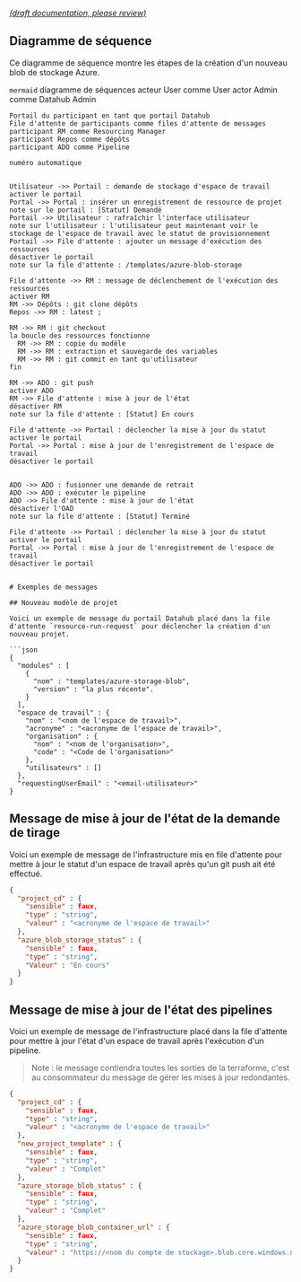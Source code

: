 [_metadata_: remarks]:- "Automatically translated with DeepL. From: /Resourcing/Resourcing-Azure-Storage-Blob.md"

[_(draft documentation, please review)_](/Resourcing/Resourcing-Azure-Storage-Blob.md)

## Diagramme de séquence

Ce diagramme de séquence montre les étapes de la création d'un nouveau blob de stockage Azure.

``mermaid``
diagramme de séquences
    acteur User comme User
    actor Admin comme Datahub Admin

    Portail du participant en tant que portail Datahub
    File d'attente de participants comme files d'attente de messages
    participant RM comme Resourcing Manager
    participant Repos comme dépôts
    participant ADO comme Pipeline

    numéro automatique


    Utilisateur ->> Portail : demande de stockage d'espace de travail
    activer le portail
    Portal ->> Portal : insérer un enregistrement de ressource de projet
    note sur le portail : [Statut] Demandé
    Portail ->> Utilisateur : rafraîchir l'interface utilisateur
    note sur l'utilisateur : l'utilisateur peut maintenant voir le stockage de l'espace de travail avec le statut de provisionnement
    Portail ->> File d'attente : ajouter un message d'exécution des ressources
    désactiver le portail
    note sur la file d'attente : /templates/azure-blob-storage

    File d'attente ->> RM : message de déclenchement de l'exécution des ressources
    activer RM
    RM ->> Dépôts : git clone dépôts
    Repos ->> RM : latest ;

    RM ->> RM : git checkout
    la boucle des ressources fonctionne
      RM ->> RM : copie du modèle
      RM ->> RM : extraction et sauvegarde des variables
      RM ->> RM : git commit en tant qu'utilisateur
    fin

    RM ->> ADO : git push
    activer ADO
    RM ->> File d'attente : mise à jour de l'état
    désactiver RM
    note sur la file d'attente : [Statut] En cours

    File d'attente ->> Portail : déclencher la mise à jour du statut
    activer le portail
    Portal ->> Portal : mise à jour de l'enregistrement de l'espace de travail
    désactiver le portail


    ADO ->> ADO : fusionner une demande de retrait
    ADO ->> ADO : exécuter le pipeline
    ADO ->> File d'attente : mise à jour de l'état
    désactiver l'OAD
    note sur la file d'attente : [Statut] Terminé

    File d'attente ->> Portail : déclencher la mise à jour du statut
    activer le portail
    Portal ->> Portal : mise à jour de l'enregistrement de l'espace de travail
    désactiver le portail

```

# Exemples de messages

## Nouveau modèle de projet

Voici un exemple de message du portail Datahub placé dans la file d'attente `resource-run-request` pour déclencher la création d'un nouveau projet.

```json
{
  "modules" : [
    {
      "nom" : "templates/azure-storage-blob",
      "version" : "la plus récente".
    }
  ],
  "espace de travail" : {
    "nom" : "<nom de l'espace de travail>",
    "acronyme" : "<acronyme de l'espace de travail>",
    "organisation" : {
      "nom" : "<nom de l'organisation>",
      "code" : "<Code de l'organisation>"
    },
    "utilisateurs" : []
  },
  "requestingUserEmail" : "<email-utilisateur>"
}
```

## Message de mise à jour de l'état de la demande de tirage

Voici un exemple de message de l'infrastructure mis en file d'attente pour mettre à jour le statut d'un espace de travail après qu'un git push ait été effectué.

```json
{
  "project_cd" : {
    "sensible" : faux,
    "type" : "string",
    "valeur" : "<acronyme de l'espace de travail>"
  },
  "azure_blob_storage_status" : {
    "sensible" : faux,
    "type" : "string",
    "Valeur" : "En cours"
  }
}
```

## Message de mise à jour de l'état des pipelines

Voici un exemple de message de l'infrastructure placé dans la file d'attente pour mettre à jour l'état d'un espace de travail après l'exécution d'un pipeline.

> Note : le message contiendra toutes les sorties de la terraforme, c'est au consommateur du message de gérer les mises à jour redondantes.

```json
{
  "project_cd" : {
    "sensible" : faux,
    "type" : "string",
    "valeur" : "<acronyme de l'espace de travail>"
  },
  "new_project_template" : {
    "sensible" : faux,
    "type" : "string",
    "valeur" : "Complet"
  },
  "azure_storage_blob_status" : {
    "sensible" : faux,
    "type" : "string",
    "valeur" : "Complet"
  },
  "azure_storage_blob_container_url" : {
    "sensible" : faux,
    "type" : "string",
    "valeur" : "https://<nom du compte de stockage>.blob.core.windows.net/<nom du conteneur>"
  }
}
```
